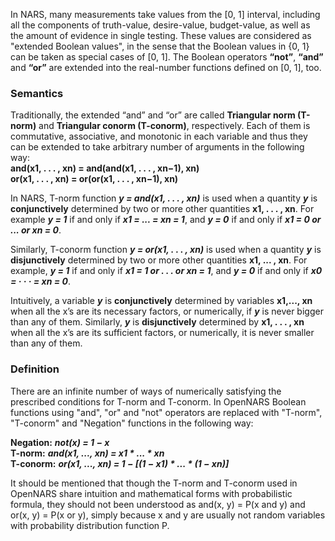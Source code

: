 In NARS, many measurements take values from the [0, 1] interval, including all the components of truth-value, desire-value, budget-value, as well as the amount of evidence in single testing. These values are considered as "extended Boolean values", in the sense that the Boolean values in {0, 1} can be taken as special cases of [0, 1]. The Boolean operators **“not”**, **“and”** and **“or”** are extended into the real-number functions defined on [0, 1], too.

### Semantics
Traditionally, the extended “and” and “or” are called **Triangular norm (T-norm)** and **Triangular conorm (T-conorm)**, respectively. Each of them is commutative, associative, and monotonic in each variable and thus they can be extended to take arbitrary number of arguments in the following way:<br/>
__**and**(x1, . . . , xn) = **and**(and(x1, . . . , xn−1), xn)__<br/>
__**or**(x1, . . . , xn) = **or**(or(x1, . . . , xn−1), xn)__

In NARS, T-norm function ***y = and(x1, . . . , xn)*** is used when a quantity ***y*** is __conjunctively__ determined by two or more other quantities __x1, . . . , xn__. For example ***y = 1*** if and only if ***x1 = ... = xn = 1***, and ***y = 0*** if and only if ***x1 = 0 or ... or xn = 0***. 

Similarly, T-conorm function ***y = or(x1, . . . , xn)*** is used when a quantity ***y*** is __disjunctively__ determined by two or more other quantities __x1, ... , xn__. For example, ***y = 1*** if and only if ***x1 = 1 or . . . or xn = 1***, and ***y = 0*** if and only if ***x0 = · · · = xn = 0***. 

Intuitively, a variable ***y*** is __conjunctively__ determined by variables __x1,..., xn__ when all the x’s are its necessary factors, or numerically, if ***y*** is never bigger than any of them. Similarly, ***y*** is __disjunctively__ determined by __x1, . . . , xn__ when all the x’s are its sufficient factors, or numerically, it is never smaller than any of them.
 
### Definition
There are an infinite number of ways of numerically satisfying the prescribed conditions for T-norm and T-conorm. In OpenNARS Boolean functions using "and", "or" and "not" operators are replaced with "T-norm", "T-conorm" and "Negation" functions in the following way:

**Negation:** ***not(x) = 1 − x***<br/>
**T-norm:** ***and(x1, ..., xn) = x1 * ... * xn***<br/>
**T-conorm:** ***or(x1, ..., xn) = 1 − [(1 − x1) * ... * (1 − xn)]***

It should be mentioned that though the T-norm and T-conorm used in OpenNARS share intuition and mathematical forms with probabilistic formula, they should not been understood as and(x, y) = P(x and y) and or(x, y) = P(x or y), simply because x and y are usually not random variables with probability distribution function P.

